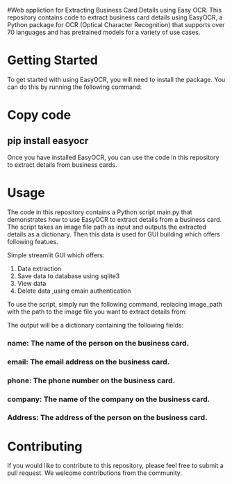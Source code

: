 #Web appliction for  Extracting Business Card Details using Easy OCR.
This repository contains code to extract business card details using EasyOCR, a Python package for OCR (Optical Character Recognition) that supports over 70 languages and has pretrained models for a variety of use cases.

# Getting Started
To get started with using EasyOCR, you will need to install the package. You can do this by running the following command:

# Copy code
## pip install easyocr

Once you have installed EasyOCR, you can use the code in this repository to extract details from business cards.

# Usage
The code in this repository contains a Python script main.py that demonstrates how to use EasyOCR to extract details from a business card. The script takes an image file path as input and outputs the extracted details as a dictionary.  Then this data is used for GUI building which offers following featues.

Simple streamlit GUI which offers:
1) Data extraction
2) Save data to database using sqlite3
3) View data
4) Delete data ,using emain authentication

To use the script, simply run the following command, replacing image_path with the path to the image file you want to extract details from:


The output will be a dictionary containing the following fields:

### name: The name of the person on the business card.
### email: The email address on the business card.
### phone: The phone number on the business card.
### company: The name of the company on the business card.
### Address: The address of the person on the business card.



# Contributing

If you would like to contribute to this repository, please feel free to submit a pull request. We welcome contributions from the community.
